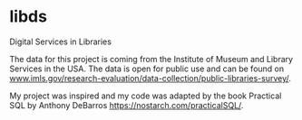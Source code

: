 # libds
Digital Services in Libraries

The data for this project is coming from the Institute of Museum and Library Services in the USA. The data is open for public use and can be found on www.imls.gov/research-evaluation/data-collection/public-libraries-survey/.

My project was inspired and my code was adapted by the book Practical SQL by Anthony DeBarros https://nostarch.com/practicalSQL/.
